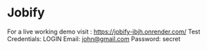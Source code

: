 # Jobify

For a live working demo visit : https://jobify-jbjh.onrender.com/
Test Credentials: LOGIN
Email: john@gmail.com
Password: secret

